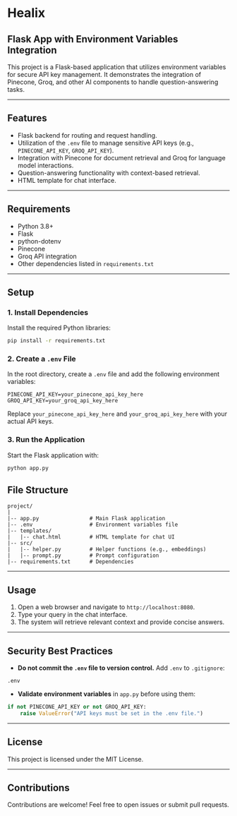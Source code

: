 # Healix
## Flask App with Environment Variables Integration

This project is a Flask-based application that utilizes environment variables for secure API key management. It demonstrates the integration of Pinecone, Groq, and other AI components to handle question-answering tasks.

---

## Features
- Flask backend for routing and request handling.
- Utilization of the `.env` file to manage sensitive API keys (e.g., `PINECONE_API_KEY`, `GROQ_API_KEY`).
- Integration with Pinecone for document retrieval and Groq for language model interactions.
- Question-answering functionality with context-based retrieval.
- HTML template for chat interface.

---

## Requirements

- Python 3.8+
- Flask
- python-dotenv
- Pinecone
- Groq API integration
- Other dependencies listed in `requirements.txt`

---

## Setup

### 1. Install Dependencies

Install the required Python libraries:

```bash
pip install -r requirements.txt
```

### 2. Create a `.env` File

In the root directory, create a `.env` file and add the following environment variables:

```
PINECONE_API_KEY=your_pinecone_api_key_here
GROQ_API_KEY=your_groq_api_key_here
```

Replace `your_pinecone_api_key_here` and `your_groq_api_key_here` with your actual API keys.

### 3. Run the Application

Start the Flask application with:

```bash
python app.py
```

## File Structure

```
project/
|
|-- app.py                # Main Flask application
|-- .env                  # Environment variables file
|-- templates/
|   |-- chat.html         # HTML template for chat UI
|-- src/
|   |-- helper.py         # Helper functions (e.g., embeddings)
|   |-- prompt.py         # Prompt configuration
|-- requirements.txt      # Dependencies
```

---

## Usage

1. Open a web browser and navigate to `http://localhost:8080`.
2. Type your query in the chat interface.
3. The system will retrieve relevant context and provide concise answers.

---

## Security Best Practices
- **Do not commit the `.env` file to version control.** Add `.env` to `.gitignore`:

```
.env
```

- **Validate environment variables** in `app.py` before using them:

```python
if not PINECONE_API_KEY or not GROQ_API_KEY:
    raise ValueError("API keys must be set in the .env file.")
```

---

## License
This project is licensed under the MIT License.

---

## Contributions
Contributions are welcome! Feel free to open issues or submit pull requests.

